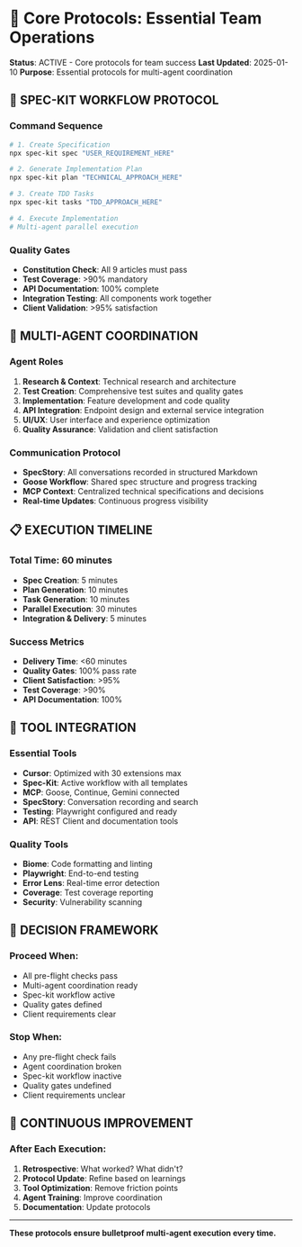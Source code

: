 # 🎯 Core Protocols: Essential Team Operations

**Status**: ACTIVE - Core protocols for team success
**Last Updated**: 2025-01-10
**Purpose**: Essential protocols for multi-agent coordination

## 🚀 **SPEC-KIT WORKFLOW PROTOCOL**

### **Command Sequence**
```bash
# 1. Create Specification
npx spec-kit spec "USER_REQUIREMENT_HERE"

# 2. Generate Implementation Plan
npx spec-kit plan "TECHNICAL_APPROACH_HERE"

# 3. Create TDD Tasks
npx spec-kit tasks "TDD_APPROACH_HERE"

# 4. Execute Implementation
# Multi-agent parallel execution
```

### **Quality Gates**
- **Constitution Check**: All 9 articles must pass
- **Test Coverage**: >90% mandatory
- **API Documentation**: 100% complete
- **Integration Testing**: All components work together
- **Client Validation**: >95% satisfaction

## 🤖 **MULTI-AGENT COORDINATION**

### **Agent Roles**
1. **Research & Context**: Technical research and architecture
2. **Test Creation**: Comprehensive test suites and quality gates
3. **Implementation**: Feature development and code quality
4. **API Integration**: Endpoint design and external service integration
5. **UI/UX**: User interface and experience optimization
6. **Quality Assurance**: Validation and client satisfaction

### **Communication Protocol**
- **SpecStory**: All conversations recorded in structured Markdown
- **Goose Workflow**: Shared spec structure and progress tracking
- **MCP Context**: Centralized technical specifications and decisions
- **Real-time Updates**: Continuous progress visibility

## 📋 **EXECUTION TIMELINE**

### **Total Time: 60 minutes**
- **Spec Creation**: 5 minutes
- **Plan Generation**: 10 minutes
- **Task Generation**: 10 minutes
- **Parallel Execution**: 30 minutes
- **Integration & Delivery**: 5 minutes

### **Success Metrics**
- **Delivery Time**: <60 minutes
- **Quality Gates**: 100% pass rate
- **Client Satisfaction**: >95%
- **Test Coverage**: >90%
- **API Documentation**: 100%

## 🔧 **TOOL INTEGRATION**

### **Essential Tools**
- **Cursor**: Optimized with 30 extensions max
- **Spec-Kit**: Active workflow with all templates
- **MCP**: Goose, Continue, Gemini connected
- **SpecStory**: Conversation recording and search
- **Testing**: Playwright configured and ready
- **API**: REST Client and documentation tools

### **Quality Tools**
- **Biome**: Code formatting and linting
- **Playwright**: End-to-end testing
- **Error Lens**: Real-time error detection
- **Coverage**: Test coverage reporting
- **Security**: Vulnerability scanning

## 🎯 **DECISION FRAMEWORK**

### **Proceed When:**
- All pre-flight checks pass
- Multi-agent coordination ready
- Spec-kit workflow active
- Quality gates defined
- Client requirements clear

### **Stop When:**
- Any pre-flight check fails
- Agent coordination broken
- Spec-kit workflow inactive
- Quality gates undefined
- Client requirements unclear

## 🔄 **CONTINUOUS IMPROVEMENT**

### **After Each Execution:**
1. **Retrospective**: What worked? What didn't?
2. **Protocol Update**: Refine based on learnings
3. **Tool Optimization**: Remove friction points
4. **Agent Training**: Improve coordination
5. **Documentation**: Update protocols

---

**These protocols ensure bulletproof multi-agent execution every time.**
